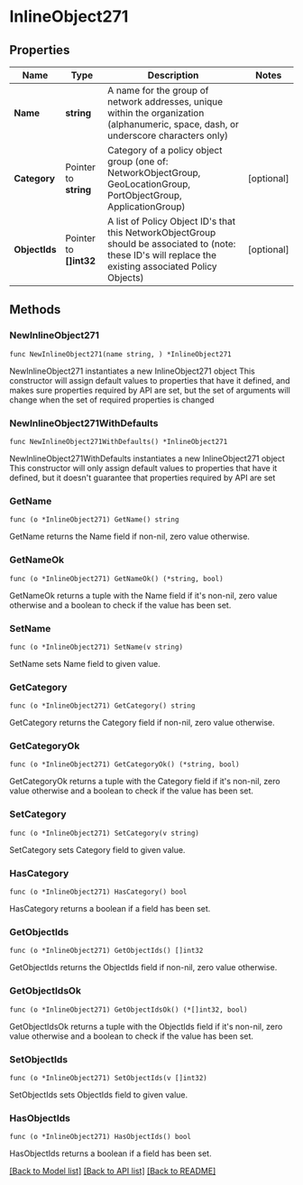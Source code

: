 # InlineObject271

## Properties

Name | Type | Description | Notes
------------ | ------------- | ------------- | -------------
**Name** | **string** | A name for the group of network addresses, unique within the organization (alphanumeric, space, dash, or underscore characters only) | 
**Category** | Pointer to **string** | Category of a policy object group (one of: NetworkObjectGroup, GeoLocationGroup, PortObjectGroup, ApplicationGroup) | [optional] 
**ObjectIds** | Pointer to **[]int32** | A list of Policy Object ID&#39;s that this NetworkObjectGroup should be associated to (note: these ID&#39;s will replace the existing associated Policy Objects) | [optional] 

## Methods

### NewInlineObject271

`func NewInlineObject271(name string, ) *InlineObject271`

NewInlineObject271 instantiates a new InlineObject271 object
This constructor will assign default values to properties that have it defined,
and makes sure properties required by API are set, but the set of arguments
will change when the set of required properties is changed

### NewInlineObject271WithDefaults

`func NewInlineObject271WithDefaults() *InlineObject271`

NewInlineObject271WithDefaults instantiates a new InlineObject271 object
This constructor will only assign default values to properties that have it defined,
but it doesn't guarantee that properties required by API are set

### GetName

`func (o *InlineObject271) GetName() string`

GetName returns the Name field if non-nil, zero value otherwise.

### GetNameOk

`func (o *InlineObject271) GetNameOk() (*string, bool)`

GetNameOk returns a tuple with the Name field if it's non-nil, zero value otherwise
and a boolean to check if the value has been set.

### SetName

`func (o *InlineObject271) SetName(v string)`

SetName sets Name field to given value.


### GetCategory

`func (o *InlineObject271) GetCategory() string`

GetCategory returns the Category field if non-nil, zero value otherwise.

### GetCategoryOk

`func (o *InlineObject271) GetCategoryOk() (*string, bool)`

GetCategoryOk returns a tuple with the Category field if it's non-nil, zero value otherwise
and a boolean to check if the value has been set.

### SetCategory

`func (o *InlineObject271) SetCategory(v string)`

SetCategory sets Category field to given value.

### HasCategory

`func (o *InlineObject271) HasCategory() bool`

HasCategory returns a boolean if a field has been set.

### GetObjectIds

`func (o *InlineObject271) GetObjectIds() []int32`

GetObjectIds returns the ObjectIds field if non-nil, zero value otherwise.

### GetObjectIdsOk

`func (o *InlineObject271) GetObjectIdsOk() (*[]int32, bool)`

GetObjectIdsOk returns a tuple with the ObjectIds field if it's non-nil, zero value otherwise
and a boolean to check if the value has been set.

### SetObjectIds

`func (o *InlineObject271) SetObjectIds(v []int32)`

SetObjectIds sets ObjectIds field to given value.

### HasObjectIds

`func (o *InlineObject271) HasObjectIds() bool`

HasObjectIds returns a boolean if a field has been set.


[[Back to Model list]](../README.md#documentation-for-models) [[Back to API list]](../README.md#documentation-for-api-endpoints) [[Back to README]](../README.md)


